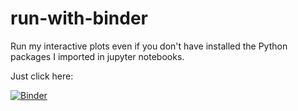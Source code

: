 # run-with-binder
Run my interactive plots even if you don't have installed the Python packages I imported in jupyter notebooks.

Just click here:

[![Binder](https://mybinder.org/badge.svg)](https://mybinder.org/v2/gh/empet/run-with-binder/master?filepath=Circular-membrane-vibration.ipynb)
